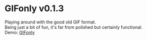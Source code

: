 # GIFonly v0.1.3
Playing around with the good old GIF format.  
Being just a bit of fun, it's far from polished but certainly functional.  
Demo: [GIFonly](http://gifonly.trippnology.com/)